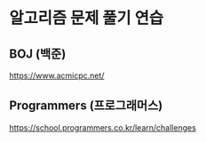 # 알고리즘 문제 풀기 연습

## BOJ (백준)

https://www.acmicpc.net/

## Programmers (프로그래머스)

https://school.programmers.co.kr/learn/challenges
